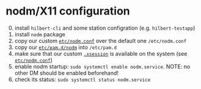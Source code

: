 # nodm/X11 configuration

0. install `hilbert-cli` and some station configration (e.g. `hilbert-testapp`)
1. install `nodm` package
2. copy our custom [`etc/nodm.conf`](etc/nodm.conf) over the default one `/etc/nodm.conf`
3. copy our [`etc/pam.d/nodm`](etc/pam.d/nodm) into `/etc/pam.d`
4. make sure that our custom [`.xsession`](.xsession) is available on the system (see [`etc/nodm.conf`](etc/nodm.conf))
5. enable nodm startup: `sudo systemctl enable nodm.service`. NOTE: no other DM should be enabled beforehand!
6. check its status: `sudo systemctl status nodm.service`
